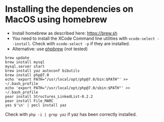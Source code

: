 # Installing the dependencies on MacOS using homebrew

- Install homebrew as described here: https://brew.sh
- You need to install the XCode Command line utilities with `xcode-select --install`.
  Check with `xcode-select -p` if they are installed. 
- Alternative: use [phpbrew](https://github.com/phpbrew/phpbrew) (not tested)

```
brew update
brew install mysql
mysql.server start
brew install yaz autoconf bibutils
brew install php@7.0
echo 'export PATH="/usr/local/opt/php@7.0/bin:$PATH"' >> ~/.bash_profile
echo 'export PATH="/usr/local/opt/php@7.0/sbin:$PATH"' >> ~/.bash_profile
pear install Structures_LinkedList-0.2.2
pear install File_MARC
yes $'\n' | pecl install yaz
```

Check with `php -i | grep yaz` if yaz has been correctly installed.


